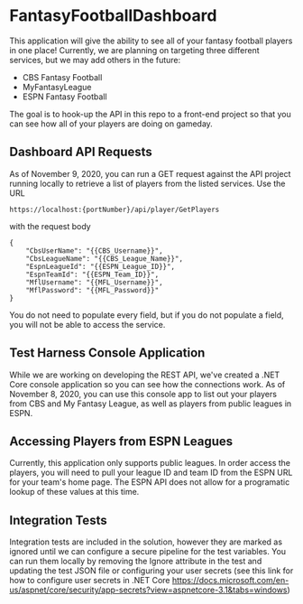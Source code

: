 # FantasyFootballDashboard
This application will give the ability to see all of your fantasy football players in one place! Currently, we are planning on targeting three different services, but we may add others in the future:
* CBS Fantasy Football
* MyFantasyLeague
* ESPN Fantasy Football

The goal is to hook-up the API in this repo to a front-end project so that you can see how all of your players are doing on gameday.

## Dashboard API Requests
As of November 9, 2020, you can run a GET request against the API project running locally to retrieve a list of players from the listed services. Use the URL

```https://localhost:{portNumber}/api/player/GetPlayers```

with the request body 
```
{
    "CbsUserName": "{{CBS_Username}}",
    "CbsLeagueName": "{{CBS_League_Name}}",
    "EspnLeagueId": "{{ESPN_League_ID}}",
    "EspnTeamId": "{{ESPN_Team_ID}}",
    "MflUsername": "{{MFL_Username}}",
    "MflPassword": "{{MFL_Password}}"
} 
```

You do not need to populate every field, but if you do not populate a field, you will not be able to access the service.

## Test Harness Console Application
While we are working on developing the REST API, we've created a .NET Core console application so you can see how the connections work. As of November 8, 2020, you can use this console app to list out your players from CBS and My Fantasy League, as well as players from public leagues in ESPN. 

## Accessing Players from ESPN Leagues
Currently, this application only supports public leagues. In order access the players, you will need to pull your league ID and team ID from the ESPN URL for your team's home page. The ESPN API does not allow for a programatic lookup of these values at this time.

## Integration Tests
Integration tests are included in the solution, however they are marked as ignored until we can configure a secure pipeline for the test variables. You can run them locally by removing the Ignore attribute in the test and updating the test JSON file or configuring your user secrets (see this link for how to configure user secrets in .NET Core https://docs.microsoft.com/en-us/aspnet/core/security/app-secrets?view=aspnetcore-3.1&tabs=windows)
